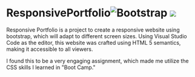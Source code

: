 # ResponsivePortfolio![Bootstrap](https://img.shields.io/badge/Powered%20By-gray) <img src="https://img.shields.io/badge/javascript%20-%23323330.svg?&style=for-the-badge&logo=javascript&logoColor=%23F7DF1E"/> 

Responsive Portfolio is a project to create a responsive website using bootstrap, which will adapt to different screen sizes. Using Visual Studio Code as the editor, this website was crafted using HTML 5 semantics, making it accessible to all viewers. 

I found this to be a very engaging assignment, which made me utilize the CSS skills I learned in "Boot Camp." 
